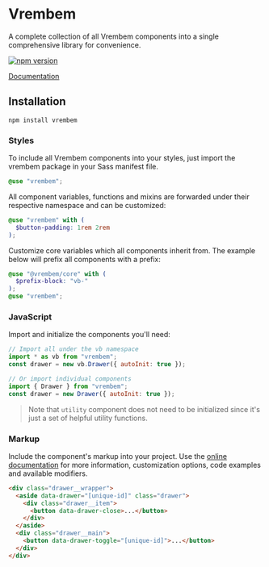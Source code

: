 # Vrembem

A complete collection of all Vrembem components into a single comprehensive library for convenience.

[![npm version](https://img.shields.io/npm/v/vrembem.svg)](https://www.npmjs.com/package/vrembem)

[Documentation](https://vrembem.com/packages/vrembem)

## Installation

```
npm install vrembem
```

### Styles

To include all Vrembem components into your styles, just import the vrembem package in your Sass manifest file.

```scss
@use "vrembem";
```

All component variables, functions and mixins are forwarded under their respective namespace and can be customized:

```scss
@use "vrembem" with (
  $button-padding: 1rem 2rem
);
```

Customize core variables which all components inherit from. The example below will prefix all components with a prefix:

```scss
@use "@vrembem/core" with (
  $prefix-block: "vb-"
);
@use "vrembem";
```

### JavaScript

Import and initialize the components you'll need:

```js
// Import all under the vb namespace
import * as vb from "vrembem";
const drawer = new vb.Drawer({ autoInit: true });

// Or import individual components
import { Drawer } from "vrembem";
const drawer = new Drawer({ autoInit: true });
```

> Note that `utility` component does not need to be initialized since it's just a set of helpful utility functions.

### Markup

Include the component's markup into your project. Use the [online documentation](https://vrembem.com) for more information, customization options, code examples and available modifiers.

```html
<div class="drawer__wrapper">
  <aside data-drawer="[unique-id]" class="drawer">
    <div class="drawer__item">
      <button data-drawer-close>...</button>
    </div>
  </aside>
  <div class="drawer__main">
    <button data-drawer-toggle="[unique-id]">...</button>
  </div>
</div>
```
